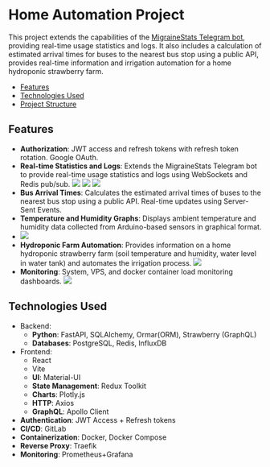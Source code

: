 # Home Automation Project

This project extends the capabilities of the [MigraineStats Telegram bot](https://github.com/fry1231/migraine_stat), 
providing real-time usage statistics and logs. It also includes a calculation of  estimated arrival times for 
buses to the nearest bus stop using a public API, provides real-time information and irrigation automation for a home hydroponic strawberry farm.


- [Features](#features)
- [Technologies Used](#technologies-used)
- [Project Structure](#project-structure)

## Features
- **Authorization**: JWT access and refresh tokens with refresh token rotation. Google OAuth.
- **Real-time Statistics and Logs**: Extends the MigraineStats Telegram bot to provide real-time usage statistics and 
logs using WebSockets and Redis pub/sub.
![](/react-app/public/images/states.png)
![](/react-app/public/images/logs.png)
![](/react-app/public/images/statistics.png)
- **Bus Arrival Times**: Calculates the estimated arrival times of buses to the nearest bus stop using a public API. Real-time updates using Server-Sent Events.
- **Temperature and Humidity Graphs**: Displays ambient temperature and humidity data collected from Arduino-based 
sensors in graphical format.
- ![](/react-app/public/images/main.png)
- **Hydroponic Farm Automation**: Provides information on a home hydroponic strawberry farm (soil temperature and humidity, water level in water tank) and automates the irrigation process.
![](/react-app/public/images/farm.png)
- **Monitoring**: System, VPS, and docker container load monitoring dashboards.
![](/react-app/public/images/dashboard.png)

## Technologies Used

- Backend:
  - **Python**: FastAPI, SQLAlchemy, Ormar(ORM), Strawberry (GraphQL)
  - **Databases**: PostgreSQL, Redis, InfluxDB
- Frontend:
  - React
  - Vite
  - **UI**: Material-UI
  - **State Management**: Redux Toolkit
  - **Charts**: Plotly.js
  - **HTTP**: Axios
  - **GraphQL**: Apollo Client
- **Authentication**: JWT Access + Refresh tokens
- **CI/CD**: GitLab
- **Containerization**: Docker, Docker Compose
- **Reverse Proxy**: Traefik
- **Monitoring**: Prometheus+Grafana

